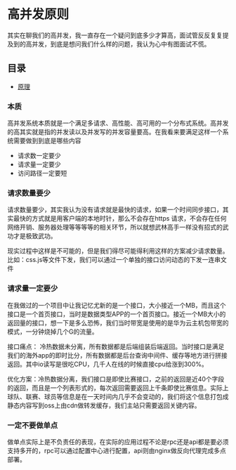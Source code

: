 # 高并发原则
其实在聊我们的高并发，我一直存在一个疑问到底多少才算高，面试管反反复复提及到的高并发，到底是想问我们什么样的问题，我认为心中有图面试不慌。

## 目录
- [原理](##原理)


### 本质
高并发系统本质就是一个满足多请求、高性能、高可用的一个分布式系统。高并发的高其实就是指的并发读以及并发写的并发容量要高。在我看来要满足这样一个系统需要做到到底是哪些内容
- 请求数一定要少
- 请求量一定要少
- 访问路径一定要短

### 请求数量要少
请求数量要少，其实我认为没有请求就是最快的请求，如果一个时间同步接口，其实最快的方式就是用客户端的本地时针，那么不会存在https 请求，不会存在任何网络开销、服务器处理等等等等的相关环节，所以就想武林高手一样没有招式的武功才是极致武功。

现实过程中这样是不可能的，但是我们得尽可能得利用这样的方案减少请求数量。比如：css.js等文件下发，我们可以通过一个单独的接口访问动态的下发一连串文件

### 请求量一定要少
在我做过的一个项目中让我记忆尤新的是一个接口，大小接近一个MB，而且这个接口是一个首页接口，当时是数据类型APP的一个首页接口。接近一个MB大小的返回量的接口，想一下是多么恐怖，我们当时带宽是使用的是华为云主机包带宽的模式，一分钟烧掉几个G的流量。

接口痛点： 冷热数据未分离，所有数据都是后端组装后端返回。当时接口是满足我们的海外app的即时比分，所有数据都是后台查询中间件、缓存等地方进行拼接返回。其中io读写是很吃CPU，几千人在线的时候直接cpu给涨到300%。

优化方案：冷热数据分离，我们接口是即使比赛接口，之前的返回是近40个字段的返回，而且是一个列表形式的，每次返回需要返回上千条即使比赛信息。实际上球队、联赛、球员等信息是在一天时间内几乎不会变动的，我们将这个信息打包成静态内容写到oss上由cdn做转发缓存，我们主站只需要返回关键内容。


### 一定不要做单点
做单点实际上是不负责任的表现，在实际的应用过程不论是rpc还是api都是要必须支持多开的，rpc可以通过配置中心进行配置，api则由nginx做反向代理完成多点部署。


